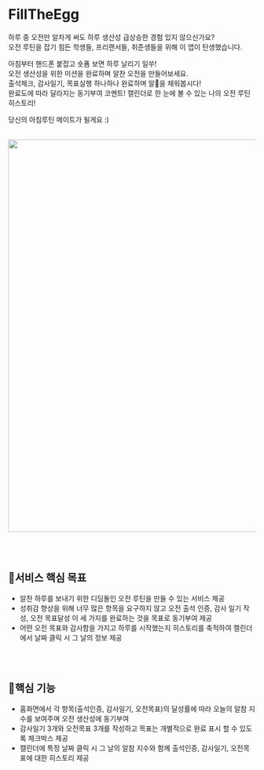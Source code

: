 # FillTheEgg

하루 중 오전만 알차게 써도 하루 생산성 급상승한 경험 있지 않으신가요? <br/>
오전 루틴을 잡기 힘든 학생들, 프리랜서들, 취준생들을 위해 이 앱이 탄생했습니다.

아침부터 핸드폰 붙잡고 숏폼 보면 하루 날리기 일쑤! <br/>
오전 생산성을 위한 미션을 완료하며 알찬 오전을 만들어보세요. <br/>
출석체크, 감사일기, 목표실행 하나하나 완료하며 알🥚을 채워봅시다! <br/>
완료도에 따라 달라지는 동기부여 코멘트! 캘린더로 한 눈에 볼 수 있는 나의 오전 루틴 히스토리!

당신의 아침루틴 메이트가 될게요 :)

<br/>

<img src="https://github.com/yyeonjju/FillTheEgg/assets/80277701/606a9131-4b7f-473e-ac52-3cabfb825078" width="800">


<br/><br/>

## 📌서비스 핵심 목표

- 알찬 하루를 보내기 위한 디딤돌인 오전 루틴을 만들 수 있는 서비스 제공
- 성취감 향상을 위해 너무 많은 항목을 요구하지 않고 오전 출석 인증, 감사 일기 작성, 오전 목표달성 이 세 가지를 완료하는 것을 목표로 동기부여 제공
- 어떤 오전 목표와 감사함을 가지고 하루를 시작했는지 히스토리를 축적하여 캘린더에서 날짜 클릭 시 그 날의 정보 제공

<br/><br/>

## 📌핵심 기능

- 홈화면에서 각 항목(출석인증, 감사일기, 오전목표)의 달성률에 따라 오늘의 알참 지수를 보여주며 오전 생산성에 동기부여
- 감사일기 3개와 오전목표 3개를 작성하고 목표는 개별적으로 완료 표시 할 수 있도록 체크박스 제공
- 캘린더에 특정 날짜 클릭 시 그 날의 알참 지수와 함께 출석인증, 감사일기, 오전목표에 대한 히스토리 제공
